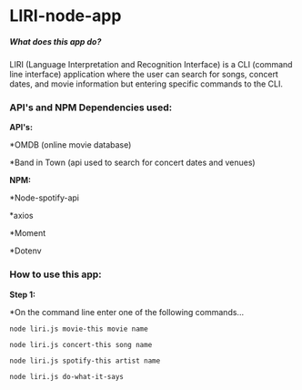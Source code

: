 # LIRI-node-app

##### What does this app do?

LIRI (Language Interpretation and Recognition Interface) is a CLI (command line interface) application where the user can search for songs, concert dates, and movie information but entering specific commands to the CLI.

### API's and NPM Dependencies used:

**API's:**

*OMDB (online movie database)

*Band in Town (api used to search for concert dates and venues)

**NPM:**

*Node-spotify-api

*axios

*Moment

*Dotenv

### How to use this app:

**Step 1:**

*On the command line enter one of the following commands...

`node liri.js movie-this movie name`

`node liri.js concert-this song name`

`node liri.js spotify-this artist name`

`node liri.js do-what-it-says`
